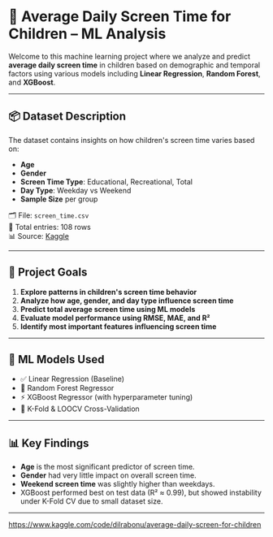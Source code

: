 # 📱 Average Daily Screen Time for Children – ML Analysis

Welcome to this machine learning project where we analyze and predict **average daily screen time** in children based on demographic and temporal factors using various models including **Linear Regression**, **Random Forest**, and **XGBoost**.

---

## 📦 Dataset Description

The dataset contains insights on how children's screen time varies based on:

- **Age**
- **Gender**
- **Screen Time Type**: Educational, Recreational, Total
- **Day Type**: Weekday vs Weekend
- **Sample Size** per group

🗂 File: `screen_time.csv`  
🧮 Total entries: 108 rows  
📊 Source: [Kaggle](https://www.kaggle.com/datasets)

---

## 🎯 Project Goals

1. **Explore patterns in children's screen time behavior**
2. **Analyze how age, gender, and day type influence screen time**
3. **Predict total average screen time using ML models**
4. **Evaluate model performance using RMSE, MAE, and R²**
5. **Identify most important features influencing screen time**

---

## 🧪 ML Models Used

- ✅ Linear Regression (Baseline)
- 🌲 Random Forest Regressor
- ⚡ XGBoost Regressor (with hyperparameter tuning)
- 🧪 K-Fold & LOOCV Cross-Validation

---

## 📊 Key Findings

- **Age** is the most significant predictor of screen time.
- **Gender** had very little impact on overall screen time.
- **Weekend screen time** was slightly higher than weekdays.
- XGBoost performed best on test data (R² ≈ 0.99), but showed instability under K-Fold CV due to small dataset size.

---


https://www.kaggle.com/code/dilrabonu/average-daily-screen-for-children

